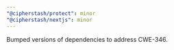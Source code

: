 ```yaml
---
"@cipherstash/protect": minor
"@cipherstash/nextjs": minor
---
```


Bumped versions of dependencies to address CWE-346.
